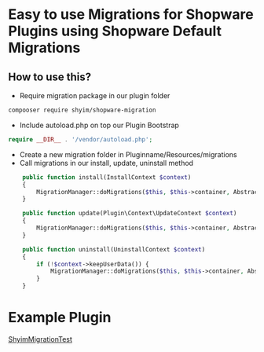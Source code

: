 # Easy to use Migrations for Shopware Plugins using Shopware Default Migrations

## How to use this?

* Require migration package in our plugin folder
```bash
compooser require shyim/shopware-migration
```
* Include autoload.php on top our Plugin Bootstrap
```php
require __DIR__ . '/vendor/autoload.php';
```
* Create a new migration folder in Pluginname/Resources/migrations
* Call migrations in our install, update, uninstall method

````php
    public function install(InstallContext $context)
    {
        MigrationManager::doMigrations($this, $this->container, AbstractMigration::MODUS_INSTALL);
    }

    public function update(Plugin\Context\UpdateContext $context)
    {
        MigrationManager::doMigrations($this, $this->container, AbstractMigration::MODUS_UPDATE);
    }

    public function uninstall(UninstallContext $context)
    {
        if (!$context->keepUserData()) {
            MigrationManager::doMigrations($this, $this->container, AbstractMigration::MODUS_UNINSTALL);
        }
    }
````

# Example Plugin
[ShyimMigrationTest](http://github.com/ShyimMigrationTest)